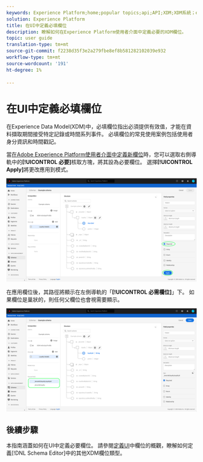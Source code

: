 ```yaml
---
keywords: Experience Platform;home;popular topics;api;API;XDM;XDM系統；experience資料模型；資料模型；ui;workspace;required;field;
solution: Experience Platform
title: 在UI中定義必填欄位
description: 瞭解如何在Experience Platform使用者介面中定義必要的XDM欄位。
topic: user guide
translation-type: tm+mt
source-git-commit: f2238d35f3e2a279fbe8ef8b581282102039e932
workflow-type: tm+mt
source-wordcount: '191'
ht-degree: 1%

---
```



# 在UI中定義必填欄位

在Experience Data Model(XDM)中，必填欄位指出必須提供有效值，才能在資料擷取期間接受特定記錄或時間系列事件。 必填欄位的常見使用案例包括使用者身分資訊和時間戳記。

當[在Adobe Experience Platform使用者介面中定義新欄位](./overview.md#define)時，您可以選取右側導軌中的&#x200B;**[!UICONTROL 必要]**&#x200B;核取方塊，將其設為必要欄位。 選擇&#x200B;**[!UICONTROL Apply]**&#x200B;將更改應用到模式。

![](../../images/ui/fields/special/required.png)

在應用欄位後，其路徑將顯示在左側導軌的「**[!UICONTROL 必需欄位]**」下。 如果欄位是巢狀的，則任何父欄位也會視需要顯示。

![](../../images/ui/fields/special/required-applied.png)

## 後續步驟

本指南涵蓋如何在UI中定義必要欄位。 請參閱[定義UI](./overview.md#special)中欄位的概觀，瞭解如何定義[!DNL Schema Editor]中的其他XDM欄位類型。